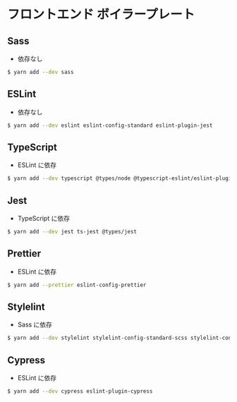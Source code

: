 # フロントエンド ボイラープレート

## Sass
- 依存なし

```bash
$ yarn add --dev sass
```

## ESLint
- 依存なし

```bash
$ yarn add --dev eslint eslint-config-standard eslint-plugin-jest
```

## TypeScript
- ESLint に依存

```bash
$ yarn add --dev typescript @types/node @typescript-eslint/eslint-plugin @typescript-eslint/parser
```

## Jest
- TypeScript に依存

```bash
$ yarn add --dev jest ts-jest @types/jest
```

## Prettier
- ESLint に依存

```bash
$ yarn add --prettier eslint-config-prettier
```

## Stylelint
- Sass に依存

```bash
$ yarn add --dev stylelint stylelint-config-standard-scss stylelint-config-recess-order postcss
```

## Cypress
- ESLint に依存

```bash
$ yarn add --dev cypress eslint-plugin-cypress
```